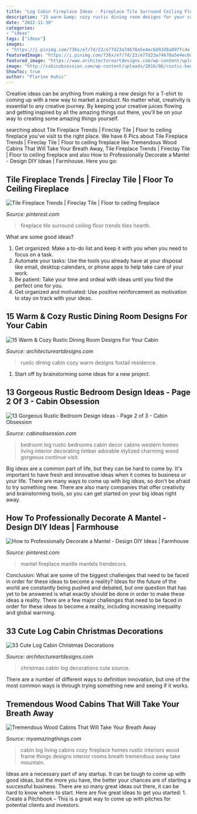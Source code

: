 ```yaml
---
title: "Log Cabin Fireplace Ideas - Fireplace Tile Surround Ceiling Floor Trends Tiles Hearth"
description: "15 warm &amp; cozy rustic dining room designs for your cabin"
date: "2022-11-30"
categories:
- "ideas"
tags: ["ideas"]
images:
- "https://i.pinimg.com/736x/e7/7d/23/e77d23a74678a5e4ec6d92d8a097fc4e.jpg"
featuredImage: "https://i.pinimg.com/736x/e7/7d/23/e77d23a74678a5e4ec6d92d8a097fc4e.jpg"
featured_image: "https://www.architectureartdesigns.com/wp-content/uploads/2014/10/15-Warm-Cozy-Rustic-Dining-Room-Designs-For-Your-Cabin-6-630x945.jpg"
image: "http://cabinobsession.com/wp-content/uploads/2016/06/rustic-bedroom-long-island-new-york-200706-21.jpg"
ShowToc: true
author: "Florine Kuhic"
---
```



Creative ideas can be anything from making a new design for a T-shirt to coming up with a new way to market a product. No matter what, creativity is essential to any creative journey. By keeping your creative juices flowing and getting inspired by all the amazing things out there, you'll be on your way to creating some amazing things yourself.

	

		
searching about Tile Fireplace Trends | Fireclay Tile | Floor to ceiling fireplace you've visit to the right place. We have 6 Pics about Tile Fireplace Trends | Fireclay Tile | Floor to ceiling fireplace like Tremendous Wood Cabins That Will Take Your Breath Away, Tile Fireplace Trends | Fireclay Tile | Floor to ceiling fireplace and also How to Professionally Decorate a Mantel - Design DIY Ideas | Farmhouse. Here you go:
		
    
## Tile Fireplace Trends | Fireclay Tile | Floor To Ceiling Fireplace

<img loading=lazy src="https://i.pinimg.com/736x/e7/7d/23/e77d23a74678a5e4ec6d92d8a097fc4e.jpg" onerror="this.onerror=null;this.src='https://tse4.mm.bing.net/th?id=OIP.H1frc3Q2UGdskcfU12teuAHaLH&amp;pid=15.1';" alt="Tile Fireplace Trends | Fireclay Tile | Floor to ceiling fireplace">

_Source: pinterest.com_

>fireplace tile surround ceiling floor trends tiles hearth. 

	

What are some good ideas?
1. Get organized: Make a to-do list and keep it with you when you need to focus on a task.
2. Automate your tasks: Use the tools you already have at your disposal like email, desktop calendars, or phone apps to help take care of your work.
3. Be patient: Take your time and ordeal with ideas until you find the perfect one for you.
4. Get organized and motivated: Use positive reinforcement as motivation to stay on track with your ideas.

    
## 15 Warm &amp; Cozy Rustic Dining Room Designs For Your Cabin

<img loading=lazy src="https://www.architectureartdesigns.com/wp-content/uploads/2014/10/15-Warm-Cozy-Rustic-Dining-Room-Designs-For-Your-Cabin-6-630x945.jpg" onerror="this.onerror=null;this.src='https://tse3.mm.bing.net/th?id=OIP.ivhpYcWDWTOvLLe6xG1IzgHaLH&amp;pid=15.1';" alt="15 Warm &amp; Cozy Rustic Dining Room Designs For Your Cabin">

_Source: architectureartdesigns.com_

>rustic dining cabin cozy warm designs foxtail residence. 

	

1. Start off by brainstorming some ideas for a new project.

    
## 13 Gorgeous Rustic Bedroom Design Ideas - Page 2 Of 3 - Cabin Obsession

<img loading=lazy src="http://cabinobsession.com/wp-content/uploads/2016/06/rustic-bedroom-long-island-new-york-200706-21.jpg" onerror="this.onerror=null;this.src='https://tse4.mm.bing.net/th?id=OIP._1Wv-Xd3UhknEV7Fknb06gHaNV&amp;pid=15.1';" alt="13 Gorgeous Rustic Bedroom Design Ideas - Page 2 of 3 - Cabin Obsession">

_Source: cabinobsession.com_

>bedroom log rustic bedrooms cabin decor cabins western homes living interior decorating timber adorable stylized charming wood gorgeous continue visit. 

	

Big ideas are a common part of life, but they can be hard to come by. It's important to have fresh and innovative ideas when it comes to business or your life. There are many ways to come up with big ideas, so don't be afraid to try something new. There are also many companies that offer creativity and brainstorming tools, so you can get started on your big ideas right away.

    
## How To Professionally Decorate A Mantel - Design DIY Ideas | Farmhouse

<img loading=lazy src="https://i.pinimg.com/736x/4f/f8/35/4ff8359c658d10bfb339098707b8d3f2.jpg" onerror="this.onerror=null;this.src='https://tse1.mm.bing.net/th?id=OIP.X1hnbpCQt_dTw30RTtTxqgHaJ3&amp;pid=15.1';" alt="How to Professionally Decorate a Mantel - Design DIY Ideas | Farmhouse">

_Source: pinterest.com_

>mantel fireplace mantle mantels trendecors. 

	

Conclusion: What are some of the biggest challenges that need to be faced in order for these ideas to become a reality?
Ideas for the future of the world are constantly being pushed and debated, but one question that has yet to be answered is what exactly should be done in order to make these ideas a reality. There are a few major challenges that need to be faced in order for these ideas to become a reality, including increasing inequality and global warming.

    
## 33 Cute Log Cabin Christmas Decorations

<img loading=lazy src="https://www.architectureartdesigns.com/wp-content/uploads/2013/11/3114-630x1118.jpg" onerror="this.onerror=null;this.src='https://tse2.mm.bing.net/th?id=OIP.50aPGBOeU6xxaPbwcahgXwHaNJ&amp;pid=15.1';" alt="33 Cute Log Cabin Christmas Decorations">

_Source: architectureartdesigns.com_

>christmas cabin log decorations cute source. 

	

There are a number of different ways to definition innovation, but one of the most common ways is through trying something new and seeing if it works.

    
## Tremendous Wood Cabins That Will Take Your Breath Away

<img loading=lazy src="https://myamazingthings.com/wp-content/uploads/2017/04/interior1-1.jpg" onerror="this.onerror=null;this.src='https://tse1.mm.bing.net/th?id=OIP.y0Oh-ulcy2Ln8bSE3F7JTAHaJp&amp;pid=15.1';" alt="Tremendous Wood Cabins That Will Take Your Breath Away">

_Source: myamazingthings.com_

>cabin log living cabins cozy fireplace homes rustic interiors wood frame things designs interior rooms breath tremendous away take mountain. 

	

Ideas are a necessary part of any startup. It can be tough to come up with good ideas, but the more you have, the better your chances are of starting a successful business. There are so many great ideas out there, it can be hard to know where to start. Here are five great ideas to get you started: 1. Create a Pitchbook – This is a great way to come up with pitches for potential clients and investors.

